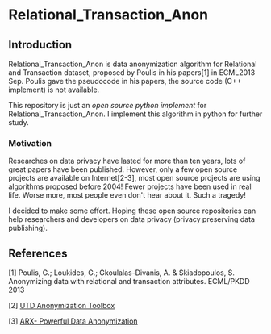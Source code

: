 Relational_Transaction_Anon
===========================

## Introduction
Relational_Transaction_Anon is data anonymization algorithm for Relational and Transaction dataset, proposed by Poulis in his papers[1] in ECML2013 Sep. Poulis gave the pseudocode in his papers, the source code (C++ implement) is not available. 

This repository is just an *open source python implement* for Relational_Transaction_Anon. I implement this algorithm in python for further study. 

### Motivation 
Researches on data privacy have lasted for more than ten years, lots of great papers have been published. However, only a few open source projects are available on Internet[2-3], most open source projects are using algorithms proposed before 2004! Fewer projects have been used in real life. Worse more, most people even don't hear about it. Such a tragedy! 

I decided to make some effort. Hoping these open source repositories can help researchers and developers on data privacy (privacy preserving data publishing).

## References

[1]  Poulis, G.; Loukides, G.; Gkoulalas-Divanis, A. & Skiadopoulos, S. Anonymizing data with relational and transaction attributes. ECML/PKDD 2013

[2] [UTD Anonymization Toolbox](http://cs.utdallas.edu/dspl/cgi-bin/toolbox/index.php?go=home)

[3] [ARX- Powerful Data Anonymization](https://github.com/arx-deidentifier/arx)
